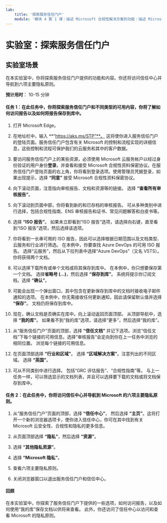```yaml
---
lab:
    title: '探索服务信任门户'
    module: '模块 4 第 1 课：描述 Microsoft 合规性解决方案的功能：描述 Microsoft 合规性管理功能'
---
```


# 实验室：探索服务信任门户

## 实验室场景

在本实验室中，你将探索服务信任门户提供的功能和内容。你还将访问信任中心并导航到六项主要隐私原则。

**预计用时**： 10-15 分钟


#### 任务 1：在此任务中，你将探索服务信任门户和不同类型的可用内容，你将了解如何访问报告以及如何将报告保存到库中。 

1. 打开 Microsoft Edge。

1. 在地址栏中，输入 **“https://aks.ms/STP”**。  这将使你进入服务信任门户的登陆页面。服务信任门户包含有关 Microsoft 的控制和流程实现的详细信息，这些控制和流程可保护我们的云服务和其中的客户数据。 

1. 要访问服务信任门户上的某些资源，必须使用 Microsoft 云服务帐户以经过身份验证的用户身份**登录**，并查看和接受 Microsoft 合规性资料保密协议。在服务信任门户登陆页面的右上角，你将看到登录选项。使用管理员凭据登录，如果出现提示，选择 **“同意”** 接受 Microsoft 合规性资料保密协议。

1. 向下滚动页面，注意指向审核报告、文档和资源等的链接。  选择 **“查看所有审核报告”**。

1. 向下滚动到页面中部，你将看到新的和已存档的审核报告。  可从多种类别中进行选择，包括合规性指南、ENS 审核报告和证书、常见问题解答和白皮书等。

1. 选择 **“ISO 报告”**。  如果未立即看到“ISO 报告”选项，请选择向右键，直至看到“ISO 报告”选项，然后选择该选项。

1. 你将看到一长串可用的 ISO 报告，因此可以选择根据日期范围以及文档类型、云服务和行业进行筛选。  在本例中，你要查找 Azure DevOps 的可用 ISO 报告。  选择“云服务”，然后从下拉列表中选择“Azure DevOps”（又名 VSTS）。  你将获得两个文档。

1. 可以选择下载所有或单个文档或将其保存到库中。  在本例中，你只想要保存第一个文档。  选择**省略号 (…)**，然后选择 **“保存到库”**。  系统将提示你订阅文档，选择 **“确认”**。

1. 可能会出现一个弹出窗口，其中包含在更新保存到库中的文档时接收电子邮件通知的选项。  在本例中，你无需接收任何更新通知，因此请保留默认值并选择 **“保存”**。  文档仍将保存到库中。

1. 现在，确认文档是否确实在库中。向上滚动返回页面顶部。  从顶部导航中，选择 **“我的库”**。 如果看不到“我的库”选项，请选择“更多”，然后选择“我的库”。

1. 从“服务信任门户”页面的顶部，选择 **“信任文档”** 并记下选项。浏览“信任文档”下每个链接的可用信息。选择“审核报告”会定向到你在上一任务中浏览的相同位置。  浏览每个链接的可用信息。

1. 在页面顶部选择 **“行业和区域”**。 选择 **“区域解决方案”**。注意列出的不同区域。  选择 **“英国”**。  

1. 可从不同类别中进行选择。  包括“GRC 评估报告”、“合规性指南”等。  与上一任务一样，可以筛选显示的文档列表，并且可以选择要下载的文档或将文档保存到库中。

#### 任务 2：在此任务中，你将访问信任中心并导航到 Microsoft 的六项主要隐私原则。

1. 从“服务信任门户”页面的顶部，选择 **“信任中心”**， 然后选择 **“主页”**。这将打开一个新的浏览器选项卡，使你进入信任中心，你可在其中找到有关 Microsoft 云安全性、合规性和隐私的更多信息。

1. 从页面顶部选择 **“隐私”**，然后选择 **“资源”**。

1. 选择 **“其他隐私资源”**。

1. 选择 **“Microsoft 隐私”**。

1. 查看六项主要隐私原则。

1. 关闭浏览器窗口以退出服务信任门户和信任中心。

#### 回顾

在本实验室中，你探索了服务信任门户下提供的一些选项，如何访问报告，以及如何使用“我的库”保存文档以供将来查看。  此外，你还访问了信任中心以访问和查看 Microsoft 的隐私原则。
